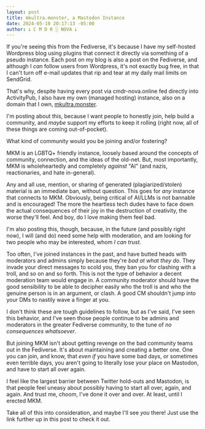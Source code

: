 ```yaml
---
layout: post
title: mkultra.monster, a Mastodon Instance
date: 2024-05-10 20:17:13 -05:00
author: 𐕣 C M D R ░ NOVA 𐕣
---
```


<!-- wp:paragraph -->
<p>If you're seeing this from the Fediverse, it's because I have my self-hosted Wordpress blog using plugins that connect it directly via something of a pseudo instance. Each post on my blog is also a post on the Fediverse, and although I <em>can</em> follow users from Wordpress, it's not exactly bug free, in that I can't turn off e-mail updates that rip and tear at my daily mail limits on SendGrid.</p>
<!-- /wp:paragraph -->

<!-- wp:paragraph -->
<p>That's why, despite having every post via cmdr-nova.online fed directly into ActivityPub, I also have my own (managed hosting) instance, also on a domain that I own, <a href="https://mkultra.monster/about" target="_blank" rel="noreferrer noopener">mkultra.monster</a>.</p>
<!-- /wp:paragraph -->

<!-- wp:paragraph -->
<p>I'm posting about this, because I want people to honestly join, help build a community, and <em>maybe</em> support my efforts to keep it rolling (right now, all of these things are coming out-of-pocket).</p>
<!-- /wp:paragraph -->

<!-- wp:paragraph -->
<p>What kind of community would you be joining and/or fostering?</p>
<!-- /wp:paragraph -->

<!-- wp:paragraph -->
<p>MKM is an LGBTQ+ friendly instance, loosely based around the concepts of community, connection, and the ideas of the old-net. But, most importantly, MKM is wholeheartedly and completely <em>against</em> "AI" (and nazis, reactionaries, and hate in-general).</p>
<!-- /wp:paragraph -->

<!-- wp:paragraph -->
<p>Any and all use, mention, or sharing of generated (plagiarized/stolen) material is an immediate ban, without question. This goes for <em>any</em> instance that connects to MKM. Obviously, being critical of AI/LLMs is not bannable and is encouraged! The more the heartless tech dudes have to face down the actual consequences of their joy in the destruction of creativity, the worse they'll feel. And boy, do I love making them feel bad.</p>
<!-- /wp:paragraph -->

<!-- wp:paragraph -->
<p>I'm also posting this, though, because, in the future (and possibly right now), I will (and do) need some help with moderation, and am looking for two people who may be interested, whom <em>I can trust</em>.</p>
<!-- /wp:paragraph -->

<!-- wp:paragraph -->
<p>Too often, I've joined instances in the past, and have butted heads with moderators and admins simply because they're <em>bad at what they do</em>. They invade your direct messages to scold you, they ban you for clashing with a troll, and so on and so forth. This is not the type of behavior a decent moderation team would engage in. A community moderator should have the good sensibility to be able to decipher easily who the troll is and who the genuine person is in an argument, or clash. A good CM shouldn't jump into your DMs to nastily wave a finger at you.</p>
<!-- /wp:paragraph -->

<!-- wp:paragraph -->
<p>I don't think these are tough guidelines to follow, but as I've said, I've seen this behavior, and I've seen those people continue to be admins and moderators in the greater Fediverse community, to the tune of <em>no consequences whatsoever</em>.</p>
<!-- /wp:paragraph -->

<!-- wp:paragraph -->
<p>But joining MKM isn't about getting revenge on the bad community teams out in the Fediverse. It's about maintaining and creating a better one. One you can join, and know, that <em>even if</em> you have some bad days, or sometimes even terrible days, you aren't going to literally lose your place on Mastodon, and have to start all over again.</p>
<!-- /wp:paragraph -->

<!-- wp:paragraph -->
<p>I feel like the largest barrier between Twitter hold-outs and Mastodon, is that people feel uneasy about possibly having to start all over, again, and again. And trust me, choom, I've done it over and over. At least, until I erected MKM.</p>
<!-- /wp:paragraph -->

<!-- wp:paragraph -->
<p>Take all of this into consideration, and maybe I'll see <em>you</em> there! Just use the link further up in this post to check it out.</p>
<!-- /wp:paragraph -->